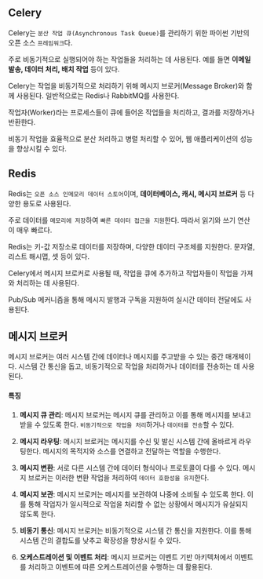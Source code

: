 Celery
---
Celery는 ``분산 작업 큐(Asynchronous Task Queue)``를 관리하기 위한 파이썬 기반의 오픈 소스 ``프레임워크``다.

주로 비동기적으로 실행되어야 하는 작업들을 처리하는 데 사용된다. 예를 들면 **이메일 발송, 데이터 처리, 배치 작업** 등이 있다.

Celery는 작업을 비동기적으로 처리하기 위해 메시지 브로커(Message Broker)와 함께 사용된다. 일반적으로는 Redis나 RabbitMQ를 사용한다.

작업자(Worker)라는 프로세스들이 큐에 들어온 작업들을 처리하고, 결과를 저장하거나 반환한다.

비동기 작업을 효율적으로 분산 처리하고 병렬 처리할 수 있어, 웹 애플리케이션의 성능을 향상시킬 수 있다.

Redis
---
Redis는 ``오픈 소스 인메모리 데이터 스토어``이며, **데이터베이스, 캐시, 메시지 브로커** 등 다양한 용도로 사용된다.

주로 데이터를 ``메모리에 저장``하여 ``빠른 데이터 접근을 지원``한다. 따라서 읽기와 쓰기 연산이 매우 빠르다.

Redis는 키-값 저장소로 데이터를 저장하며, 다양한 데이터 구조체를 지원한다.  문자열, 리스트 해시맵, 셋 등이 있다.

Celery에서 메시지 브로커로 사용될 때, 작업을 큐에 추가하고 작업자들이 작업을 가져와 처리하는 데 사용된다.

Pub/Sub 메커니즘을 통해 메시지 발행과 구독을 지원하여 실시간 데이터 전달에도 사용된다.


메시지 브로커
---
메시지 브로커는 여러 시스템 간에 데이터나 메시지를 주고받을 수 있는 중간 매개체이다. 시스템 간 통신을 돕고, 비동기적으로 작업을 처리하거나 데이터를 전송하는 데 사용된다.

#### 특징
1. **메시지 큐 관리**: 메시지 브로커는 메시지 큐를 관리하고 이를 통해 메시지를 보내고 받을 수 있도록 한다. ``비동기적으로 작업을 처리``하거나 ``데이터를 전송``할 수 있다.

2. **메시지 라우팅**: 메시지 브로커는 메시지를 수신 및 발신 시스템 간에 올바르게 라우팅한다. 메시지의 목적지와 소스를 연결하고 전달하는 역할을 수행한다.

3. **메시지 변환**: 서로 다른 시스템 간에 데이터 형식이나 프로토콜이 다를 수 있다. 메시지 브로커는 이러한 변환 작업을 처리하여 ``데이터 호환성을 유지``한다.

4. **메시지 보관**: 메시지 브로커는 메시지를 보관하여 나중에 소비될 수 있도록 한다. 이를 통해 작업자가 일시적으로 작업을 처리할 수 없는 상황에서 메시지가 유실되지 않도록 한다.

5. **비동기 통신**: 메시지 브로커는 비동기적으로 시스템 간 통신을 지원한다. 이를 통해 시스템 간의 결합도를 낮추고 확장성을 향상시킬 수 있다.

6. **오케스트레이션 및 이벤트 처리**: 메시지 브로커는 이벤트 기반 아키텍처에서 이벤트를 처리하고 이벤트에 따른 오케스트레이션을 수행하는 데 활용된다.